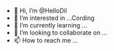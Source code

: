 - 👋 Hi, I’m @HelloDil
- 👀 I’m interested in ...Cording
- 🌱 I’m currently learning ...
- 💞️ I’m looking to collaborate on ...
- 📫 How to reach me ...

<!---
HelloDil/HelloDil is a ✨ special ✨ repository because its `README.md` (this file) appears on your GitHub profile.
You can click the Preview link to take a look at your changes.
--->
